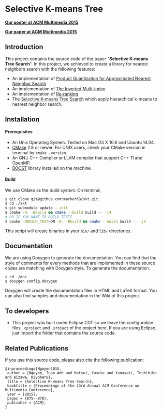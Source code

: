 Selective K-means Tree
================================

**[Our poster at ACM Multimedia 2015](https://www.researchgate.net/publication/286814404_Selective_K-means_Tree_Search)**

**[Our paper at ACM Multimedia 2015](http://dl.acm.org/citation.cfm?id=2806353)**
## Introduction

This project contains the source code of the paper "**Selective K-means Tree Search**".
In this project, we achieved to create a library for nearest neighbors search with the following features:

* An implementation of [Product Quantization for Approximated Nearest Neighbor Search](https://hal.inria.fr/inria-00514462/document)
* An implementation of [The Inverted Multi-index](http://sites.skoltech.ru/app/data/uploads/sites/25/2014/12/TPAMI14.pdf)
* An implementation of [Re-ranking](https://hal.inria.fr/inria-00566883/PS/paper.ps)
* The [Selective K-means Tree Search](http://dl.acm.org/citation.cfm?id=2806353) which apply hierarchical k-means to nearest neighbor search.

## Installation

#### Prerequisites

* An Unix Operating System. Tested on Mac OS X 10.9 and Ubuntu 14.04.
* [CMake](http://www.cmake.org/) 2.8 or newer. For UNIX users, check your CMake version in terminal by `cmake -version`.
* An GNU C++ Compiler or LLVM compiler that support C++ 11 and OpenMP.
* [BOOST](http://www.boost.org) library installed on the machine.

#### Build

We use CMake as the build system. On terminal,
```bash
$ git clone git@github.com:marker68/skt.git
$ cd ./skt
$ git submodule update --init
$ cmake -H. -Bbuild && cmake --build build -- -j4
# OR IF YOU WANT TO BUILD TESTS
$ cmake -DBUILD_TEST=ON -H. -Bbuild && cmake --build build -- -j4
```
This script will create binaries in your `bin/` and `lib/` directories. 

## Documentation

We are using Doxygen to generate the documentation. You can find that the style of comments for every methods that are implemented in these source codes are matching with Doxygen style.
To generate the documentation:

```bash
$ cd ./doc
$ doxygen config.doxygen
```

Doxygen will create the documentation files in HTML and LaTeX format. You can also find samples and documentation in the Wiki of this project.

## To developers

* This project was built under Eclipse CDT so we leave the configuration files `.cproject` and `.project` of the project here. If you are using Eclipse, just import the folder that contains the source code.

## Related Publications
If you use this source code, please also cite the following publication:
```
@inproceedings{Nguyen2015,
 author = {Nguyen, Tuan Anh and Matsui, Yusuke and Yamasaki, Toshihiko and Aizawa, Kiyoharu},
 title = {Selective K-means Tree Search},
 booktitle = {Proceedings of the 23rd Annual ACM Conference on Multimedia Conference},
 year = {2015},
 pages = {875--878},
 publisher = {ACM},
} 
```

